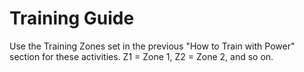 # Training Guide

Use the Training Zones set in the previous "How to Train with Power" section for these activities. Z1 = Zone 1, Z2 = Zone 2, and so on.